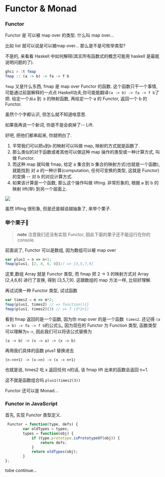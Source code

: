 # Functor & Monad
### Functor
Functor 是 可以被 map over 的类型. 什么叫 map over...

比如 list 就可以说是可以被map over... 那么是不是可枚举类型?

不是的, 来看看 Haskell 中如何解释(其实所有函数式的概念可能用 haskell 是最能说明问题的了).

```haskell
ghci > :t fmap
fmap :: (a -> b) -> fa -> f b
```

`fmap` 又是什么东西, fmap 是 map over Functor 的函数. 这个函数只干一个事情, 可能通过前面解释的一点点 Haskell功夫,你可能能翻译`(a -> b) -> fa -> f b`了把. 给定一个从`a` 到` b` 的映射函数, 再给定一个 a 的 Functor, 返回一个 b 的 Functor.

虽然个个字都认识, 但怎么就不知道啥意思.

如果我再说一个新词, 你是不是会疯掉了-- Lift.

好吧, 把他们都串起来, 你就明白了.
1. 平常我们可以把`a`到`b` 的映射可以叫做 map, 映射的方式就是函数了.
2. 那么类似的对于函数或者其他可以做这种 map 操作的类型或一种计算方式, 叫做 Functor.
3. 而这种 map 就叫做 fmap, 给定 a 集合到 b 集合的映射方式(也就是一个函数), 就能找到 对 a 的一种计算(computation, 任何可变换的类型, 这就是 Functor) 的变换 -- 对 b 的对应计算方式.
4. 如果该计算是一个函数, 那么这个操作叫做 lifting. 非常形象的, 根据 a 到 b 的映射 lift(举) 到另一个层面上.

![](http://learnyouahaskell-zh-tw.csie.org/img/lifter.png)

虽然 lifting 很形象, 但是还是越说越抽象了, 来举个栗子.
### 举个栗子🌰
> **note** 注意我们还没有实现 Functor, 因此下面的栗子还不能运行在你的 console.

前面说了, Functor 可以是数组, 因为数组可以被 map over
```js
var plus1 = n => n+1;
fmap(plus1, [2, 4, 6, 8])// => [3,5,7,9]
```
这里,数组 Array 就是 Functor 类型, 而 fmap 把 2 -> 3 的映射方式对 Array [2,4,6,8] 进行了变换, 得到 [3,5,7,9]. 这跟数组的 map 方法一样, 比较好理解.

再试试换一种 Functor 类型, 试试函数
```js
var times2 = m => m*2;
fmap(plus1, times2) // => function(){}
fmap(plus1, times2)(3) // => 7 (3*2+1)
```
看到 fmap 返回的是一个函数, 因为你 map over 的是一个函数` times2`. 还记得 `(a -> b) -> fa -> f b`的公式么, 因为现在的 Functor 为 Function 类型, 函数类型可以理解为`x->`, 因此我们可以将该公式替换为
```
(a -> b) -> (x -> a) -> (x -> b)
```

再用我们具体的函数 plus1 替换进去
```
(n->n+1) -> (x->n) -> (x -> n+1)
```
也就是说, times2 吃 x 返回任何 n的话, 该 fmap lift 出来的函数会返回 n+1.

这不就是函数组合吗 `plus1(times2(3))`

Functor 还可以是 Monad...

### Functor in JavaScript
首先, 实现 Functor 类型定义.
```js
 Functor = function(type, defs) {
        var oldTypes = types;
        types = function(obj) {
            if (type.prototype.isPrototypeOf(obj)) {
                return defs;
            }
            return oldTypes(obj);
        }
};
```

tobe continue...
